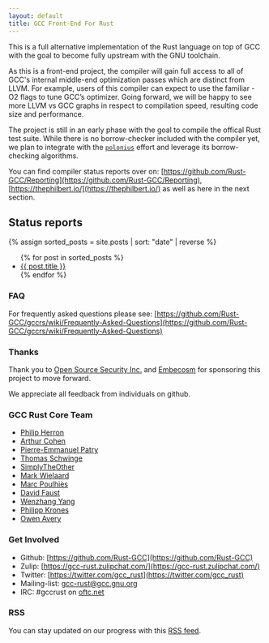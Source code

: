 ```yaml
---
layout: default
title: GCC Front-End For Rust
---
```


This is a full alternative implementation of the Rust language on top of GCC with the goal to become fully upstream with the GNU toolchain.

As this is a front-end project, the compiler will gain full access to all of GCC's internal middle-end optimization passes which are distinct from LLVM. For example, users of this compiler can expect to use the familiar -O2 flags to tune GCC’s optimizer. Going forward, we will be happy to see more LLVM vs GCC graphs in respect to compilation speed, resulting code size and performance. 

The project is still in an early phase with the goal to compile the offical Rust test suite. While there is no borrow-checker included with the compiler yet, we plan to integrate with the [`polonius`](https://github.com/rust-lang/polonius) effort and leverage its borrow-checking algorithms. 

You can find compiler status reports over on: [https://github.com/Rust-GCC/Reporting](https://github.com/Rust-GCC/Reporting), [https://thephilbert.io/](https://thephilbert.io/) as well as here in the next section.

## Status reports

{% assign sorted_posts = site.posts | sort: "date" | reverse %}
<ul>
  {% for post in sorted_posts %}
    <li>
      <a href="{{ post.url }}">{{ post.title }}</a>
    </li>
  {% endfor %}
</ul>

### FAQ

For frequently asked questions please see: [https://github.com/Rust-GCC/gccrs/wiki/Frequently-Asked-Questions](https://github.com/Rust-GCC/gccrs/wiki/Frequently-Asked-Questions)

### Thanks

Thank you to [Open Source Security Inc.](https://www.opensrcsec.com/) and [Embecosm](https://www.embecosm.com/) for sponsoring this project to move forward.

We appreciate all feedback from individuals on github.

### GCC Rust Core Team

* [Philip Herron](https://github.com/philberty/)
* [Arthur Cohen](https://github.com/CohenArthur)
* [Pierre-Emmanuel Patry](https://github.com/P-E-P)
* [Thomas Schwinge](https://github.com/tschwinge)
* [SimplyTheOther](https://github.com/simplytheother)
* [Mark Wielaard](https://gnu.wildebeest.org/blog/mjw/)
* [Marc Poulhiès](https://github.com/dkm)
* [David Faust](https://github.com/dafaust)
* [Wenzhang Yang](https://github.com/thomasyonug)
* [Philipp Krones](https://github.com/flip1995)
* [Owen Avery](https://github.com/powerboat9)

### Get Involved

* Github: [https://github.com/Rust-GCC](https://github.com/Rust-GCC)
* Zulip: [https://gcc-rust.zulipchat.com/](https://gcc-rust.zulipchat.com/)
* Twitter: [https://twitter.com/gcc_rust](https://twitter.com/gcc_rust)
* Mailing-list: [gcc-rust@gcc.gnu.org](https://gcc.gnu.org/mailman/listinfo/gcc-rust)
* IRC: #gccrust on [oftc.net](https://oftc.net/)

### RSS

You can stay updated on our progress with this [RSS feed](/feed.xml).

